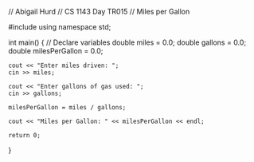 // Abigail Hurd
// CS 1143 Day TR015
// Miles per Gallon

#include<iostream>
using namespace std;

int main()
{
	// Declare variables
	double miles = 0.0;
	double gallons = 0.0;
	double milesPerGallon = 0.0;

	cout << "Enter miles driven: ";
	cin >> miles;

	cout << "Enter gallons of gas used: ";
	cin >> gallons;

	milesPerGallon = miles / gallons;

	cout << "Miles per Gallon: " << milesPerGallon << endl;

	return 0;
}
